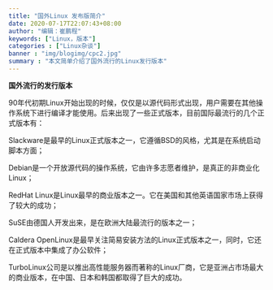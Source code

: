 ```yaml
---
title: "国外Linux 发布版简介"
date: 2020-07-17T22:07:43+08:00
author: "编辑：崔鹏程"
keywords: ["Linux，版本"]
categories : ["Linux杂谈"]
banner : "img/blogimg/cpc2.jpg"
summary : "本文简单介绍了国外流行的Linux发行版本" 
---
```


**国外流行的发行版本**


90年代初期Linux开始出现的时候，仅仅是以源代码形式出现，用户需要在其他操作系统下进行编译才能使用。后来出现了一些正式版本，目前国际最流行的几个正式版本有：

Slackware是最早的Linux正式版本之一，它遵循BSD的风格，尤其是在系统启动脚本方面；

Debian是一个开放源代码的操作系统，它由许多志愿者维护，是真正的非商业化Linux；

RedHat Linux是Linux最早的商业版本之一。它在美国和其他英语国家市场上获得了较大的成功；

SuSE由德国人开发出来，是在欧洲大陆最流行的版本之一；

Caldera OpenLinux是最早关注简易安装方法的Linux正式版本之一，同时，它还在正式版本中集成了办公软件；

TurboLinux公司是以推出高性能服务器而著称的Linux厂商，它是亚洲占市场最大的商业版本，在中国、日本和韩国都取得了巨大的成功。